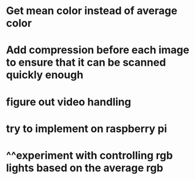 # Get mean color instead of average color
# Add compression before each image to ensure that it can be scanned quickly enough
# figure out video handling
# try to implement on raspberry pi
# ^^experiment with controlling rgb lights based on the average rgb